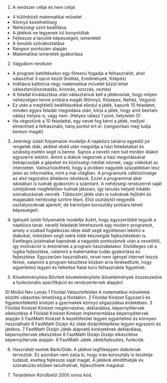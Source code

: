 ﻿1. A rendszer céljai és nem céljai
- 4 különböző matematikai művelet
- Könnyű kezelhetőseg
- Nehézségi szint beállítása
- A játékok ne legyenek túl bonyolúltak
- Fejlessze a tanulók képességeit, ismereteit
- A tanulók szórakoztatása
- Rangsor pontszám alapján
- Matematikai ismeretek gyakorlása

2. Vágyálom rendszer
- A program betöltésekor egy főmenü fogadja a felhasználót, ahol választhat 3 opció közül (Indítás, Eredmények, Kilépés)
- Indításra kattintva négy matematikai művelet közül lehet választani(összeadás, kivonás, szorzás, osztás)
- A feladat kiválasztása után választaniuk kell a játékosnak, hogy milyen nehézségen tenné próbára magát.(Könnyű, Közepes, Nehéz, Vegyes)
- Ez után a megfelelő beállításokkal elindul a játék, kapunk 10 feladatot, minden egyes feladat megoldása után, kiírja a játék, hogy amit beírtam válasz helyes-e, vagy nem. (Helyes válasz 1 pont, helytelen 0)
- Ha végeztünk a 10 feladattal, egy nevet fog kérni a játék, mellyel elmentheti a felhasználó, hány pontot ért el. (rangsorban meg tudja keresni magát)


3.  Jelenlegi üzleti folyamatok modellje
A napközis tanárra egyedül jut rengetek diák, akikkel ebéd után megoldja a házi feladataikat és szükség esetén segít
is benne. Sajnos a nevelő nem tud minden diákot egyszerre lekötni. Amint a diákok végeznek a házi megoldásával
bekapcsolják a gépeket és közösségi médiát néznek, vagy videókat az interneten. Valószínűsíthető, hogy a jövőben nagyobb százalékban lesz jelen
az informatika, mint a mai világban. A programunk célközönsége az alsó tagozatos általános iskolások. Ezzel a programmal akár iskolában is tudnák gyakorolni a 
számtant. A nehézségi rendszerrel saját szintjüknek megfelelően tudnak játszani, így tanulás helyett inkább szórakozásnak vennék. Többszöri játék után is tudnának fejlődni és magasabb nehézségi szintre lépni.
Első osztálytól negyedik osztályosoknak ajánlott, de bármilyen korosztály próbára teheti képességeit.


4. Igényelt üzleti folyamatok modellje
Azért, hogy egyszerűbbé tegyük a napközis tanár, nevelő feladatát létrehozunk egy modern programot, amely a szabad foglalkozás
ideje alatt segít együttesen lekötni a diákokat, miközben segít nekik több készségük fejlesztésében is.
Esetleges jutalmakat kapnának a nagyobb pontszámok után a nevelőtől, így motivációt is éreznének a program használatakor.
Elsődleges cél a logika fejlesztése, valamint a matematikai tudás gyakorlása és fejlesztése.
Egyszerűen használható, mivel nem igényel internet hozzá férést, valamint a program
készítése közben arra törekedtünk, hogy egyértelmű legyen és felkeltse fiatal korú felhasználók figyelmét.

5. Követelménylista
Bővített követelménylista (követelmények összeszedve a funkcionális
specifikáció és rendszertervek alapján)

ID  Modul            Név                Leírás
1   Főoldal          Választófelület    A matematikai műveletek közötti választási lehetőség a főoldalon.
2   Főoldal          Kinézet            Egyszerű és figyelemfelkeltő kinézet a gyermekek könnyű eligazodása érdekében.
3   Főoldal          Kinézet            Kinézet megtervezése, deklarálása, képernyőtervek elkészítése
4   Főoldal          Kinézet            Kinézet implementálása képernyőtervek alapján
5   FastMath         Kinézet            A kezelőfelület legyen egyértelmű és könnyen használható
6   FastMath         Dizájn             Az oldal dizájnfelépítése legyen egyszerű és játékos.
7   FastMath         Dizájn             Játék alapvető kinézetének deklarálása, képernyőtervek elkészítése
8   FastMath         Dizájn             Dizájn elkészítése képernyőtervek alapján.
9   FastMath         Játék              Játékfejlesztés, funkciók.

6. Használati esetek
Bárki/Diák: A játékot legfőképpen diákoknak terveztük. Ez azonban nem zárja ki, hogy más korosztály is tesztelje tudását, esetleg fejlessze saját magát.
A játékok elindíthatják és szórakozás közben tanulhatnak, fejleszthetik magukat.


7. Terjedelem
Körülbelül 2000 soros kód.